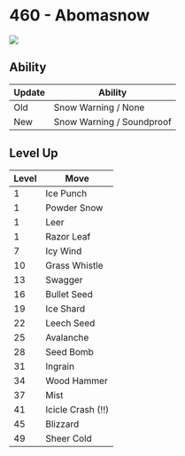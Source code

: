 # 460 - Abomasnow
![][460]

## Ability

Update | Ability
---    | ---
Old    | Snow Warning / None
New    | Snow Warning / Soundproof

## Level Up

Level | Move
---   | ---
  1   | Ice Punch
  1   | Powder Snow
  1   | Leer
  1   | Razor Leaf
  7   | Icy Wind
 10   | Grass Whistle
 13   | Swagger
 16   | Bullet Seed
 19   | Ice Shard
 22   | Leech Seed
 25   | Avalanche
 28   | Seed Bomb
 31   | Ingrain
 34   | Wood Hammer
 37   | Mist
 41   | Icicle Crash (!!)
 45   | Blizzard
 49   | Sheer Cold



[460]: ../img/pokemon/460.png
